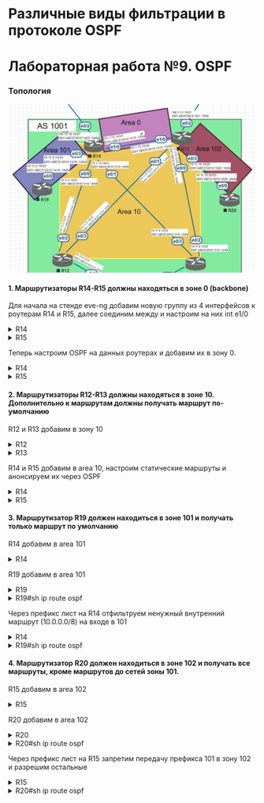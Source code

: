 # Различные виды фильтрации в протоколе OSPF
# Лабораторная работа №9. OSPF


### Топология

![TOP](TOP.JPG)

#### 1. Маршрутизаторы R14-R15 должны находяться в зоне 0 (backbone)
Для начала на стенде eve-ng добавим новую группу из 4 интерфейсов к роутерам R14 и R15, далее соединим между и настроим на них int e1/0

<details>
 <summary>R14</summary>

``` bash
en
conf t
int e1/0
  description "R14 to R15 (ospf area 0)"
  ip address 10.1.10.14 255.255.255.0
  ipv6 address FE80::14 link-local
  ipv6 address 2001:ABCD:0010:1415::14/64
  ipv6 enable
  no shutdown
  end

```
</details>

<details>
 <summary>R15</summary>

``` bash
en
conf t
int e1/0
  description "R15 to R14 (ospf area 0)"
  ip address 10.1.10.15 255.255.255.0
  ipv6 address FE80::15 link-local
  ipv6 address 2001:ABCD:0010:1415::15/64
  ipv6 enable
  no shutdown
  end

```
</details>

Теперь настроим OSPF на данных роутерах  и добавим их в зону 0.

<details>
 <summary>R14</summary>

``` bash
conf t
router ospf 1
 network 10.1.10.0 0.0.0.255 area 0
 passive-interface default
 no passive-interface e1/0
exit

```
</details>

<details>
 <summary>R15</summary>

``` bash
conf t
router ospf 1
 network 10.1.10.0 0.0.0.255 area 0
 passive-interface default
 no passive-interface e1/0
exit

```
</details>

#### 2. Маршрутизаторы R12-R13 должны находяться в зоне 10. Дополнительно к маршрутам должны получать маршрут по-умолчанию

R12 и R13 добавим в зону 10

<details>
 <summary>R12</summary>

``` bash
en
conf t
router ospf 1
 network 10.10.2.0 0.0.0.255 area 10
 network 10.10.3.0 0.0.0.255 area 10
 network 10.11.2.0 0.0.1.255 area 10
 network 10.11.6.0 0.0.1.255 area 10
 passive-interface default
 no passive-interface e0/2
 no passive-interface e0/3
 end

```
</details>

<details>
 <summary>R13</summary>

``` bash

en
conf t
router ospf 1
 network 10.10.2.0 0.0.0.255 area 10
 network 10.10.3.0 0.0.0.255 area 10
 network 10.11.8.0 0.0.1.255 area 10
 network 10.11.4.0 0.0.1.255 area 10
 
 passive-interface default
 no passive-interface e0/2
 no passive-interface e0/3
 end

```
</details>

R14 и R15 добавим в area 10, настроим статические маршруты и анонсируем их через OSPF

<details>
 <summary>R14</summary>

``` bash

conf t

 ip route 0.0.0.0 0.0.0.0 100.10.10.10 1 name R22_Kitorn
 ipv6 route ::/0 2001:ABCD:0010:1422::22 1 name R22_Kitorn
 
router ospf 1
 network 10.11.2.0 0.0.1.255 area 10
 network 10.11.4.0 0.0.1.255 area 10
 no passive-interface e0/0
 no passive-interface e0/1
 default-information originate
 end

```
</details>

<details>
 <summary>R15</summary>

``` bash

conf t
 ip route 0.0.0.0 0.0.0.0 100.11.11.11 1 name R21_Lamas
 ipv6 route ::/0 2001:ABCD:0010:1521::21 1 name R21_Lamas
router ospf 1
 network 10.11.8.0 0.0.1.255 area 10
 network 10.11.6.0 0.0.1.255 area 10
 no passive-interface e0/0
 no passive-interface e0/1
 default-information originate
 end

```
</details>


#### 3. Маршрутизатор R19 должен находиться в зоне 101 и получать только маршрут по умолчанию

R14 добавим в area 101

<details>
 <summary>R14</summary>

``` bash

conf t
router ospf 1
 network 10.11.0.0 0.0.1.255 area 101
 no passive-interface e0/3
 end

```
</details>

R19 добавим в area 101

<details>
 <summary>R19</summary>

``` bash
conf t
router ospf 1
 network 10.11.0.0 0.0.1.255 area 101
 passive-interface default
 no passive-interface e0/0
end
```

</details>

<details>
 <summary>R19#sh ip route ospf</summary>

``` bash
R19#sh ip route ospf

Gateway of last resort is 10.11.0.14 to network 0.0.0.0

O*E2  0.0.0.0/0 [110/1] via 10.11.0.14, 00:00:38, Ethernet0/0
      10.0.0.0/8 is variably subnetted, 9 subnets, 3 masks
O IA     10.1.10.0/24 [110/20] via 10.11.0.14, 00:00:38, Ethernet0/0
O IA     10.10.2.0/24 [110/30] via 10.11.0.14, 00:00:38, Ethernet0/0
O IA     10.10.3.0/24 [110/30] via 10.11.0.14, 00:00:38, Ethernet0/0
O IA     10.11.2.0/23 [110/20] via 10.11.0.14, 00:00:38, Ethernet0/0
O IA     10.11.4.0/23 [110/20] via 10.11.0.14, 00:00:38, Ethernet0/0
O IA     10.11.6.0/23 [110/30] via 10.11.0.14, 00:00:38, Ethernet0/0
O IA     10.11.8.0/23 [110/30] via 10.11.0.14, 00:00:38, Ethernet0/0
```

</details>

Через префикс лист на R14 отфильтруем ненужный внутренний маршрут (10.0.0.0/8) на входе в 101 


<details>
 <summary>R14</summary>

``` bash

conf t
 ip prefix-list R19_101 deny 10.0.0.0/8
 router ospf 1
 area 101 filter-list prefix R19_101 in
end

```

</details>

<details>
 <summary>R19#sh ip route ospf</summary>

``` bash
R19#sh ip route ospf

Gateway of last resort is 10.11.0.14 to network 0.0.0.0

O*E2  0.0.0.0/0 [110/1] via 10.11.0.14, 00:01:57, Ethernet0/0

```

</details>

#### 4. Маршрутизатор R20 должен находиться в зоне 102 и получать все маршруты, кроме маршрутов до сетей зоны 101.

R15 добавим в area 102

<details>
 <summary>R15</summary>

``` bash

conf t
router ospf 1
 network 10.11.10.0 0.0.1.255 area 102
 no passive-interface e0/3
 end

```
</details>

R20 добавим в area 102

<details>
 <summary>R20</summary>

``` bash
conf t
router ospf 1
 network 10.11.10.0 0.0.1.255 area 102
 passive-interface default
 no passive-interface e0/0
end
```

</details>

<details>
 <summary>R20#sh ip route ospf</summary>

``` bash
R20#sh ip route ospf
Gateway of last resort is 10.11.10.15 to network 0.0.0.0

O*E2  0.0.0.0/0 [110/1] via 10.11.10.15, 00:00:19, Ethernet0/0
      10.0.0.0/8 is variably subnetted, 10 subnets, 3 masks
O IA     10.1.10.0/24 [110/20] via 10.11.10.15, 00:00:19, Ethernet0/0
O IA     10.10.2.0/24 [110/30] via 10.11.10.15, 00:00:19, Ethernet0/0
O IA     10.10.3.0/24 [110/30] via 10.11.10.15, 00:00:19, Ethernet0/0
O IA     10.11.0.0/23 [110/30] via 10.11.10.15, 00:00:19, Ethernet0/0
O IA     10.11.2.0/23 [110/30] via 10.11.10.15, 00:00:19, Ethernet0/0
O IA     10.11.4.0/23 [110/30] via 10.11.10.15, 00:00:19, Ethernet0/0
O IA     10.11.6.0/23 [110/20] via 10.11.10.15, 00:00:19, Ethernet0/0
O IA     10.11.8.0/23 [110/20] via 10.11.10.15, 00:00:19, Ethernet0/0
```

</details>


Через префикс лист на R15 запретим передачу префикса 101 в зону 102 и разрешим остальные

<details>
 <summary>R15</summary>

``` bash
conf t
ip prefix-list R20_102 deny 10.11.0.0/23
ip prefix-list R20_102 permit 0.0.0.0/0 le 32

router ospf 1
 area 102 filter-list prefix R20_102 in
 end

```
</details>

<details>
 <summary>R20#sh ip route ospf</summary>

``` bash
R20#sh ip route ospf
Gateway of last resort is 10.11.10.15 to network 0.0.0.0

O*E2  0.0.0.0/0 [110/1] via 10.11.10.15, 00:02:19, Ethernet0/0
      10.0.0.0/8 is variably subnetted, 9 subnets, 3 masks
O IA     10.1.10.0/24 [110/20] via 10.11.10.15, 00:02:19, Ethernet0/0
O IA     10.10.2.0/24 [110/30] via 10.11.10.15, 00:02:19, Ethernet0/0
O IA     10.10.3.0/24 [110/30] via 10.11.10.15, 00:02:19, Ethernet0/0
O IA     10.11.2.0/23 [110/30] via 10.11.10.15, 00:02:19, Ethernet0/0
O IA     10.11.4.0/23 [110/30] via 10.11.10.15, 00:02:19, Ethernet0/0
O IA     10.11.6.0/23 [110/20] via 10.11.10.15, 00:02:19, Ethernet0/0
O IA     10.11.8.0/23 [110/20] via 10.11.10.15, 00:02:19, Ethernet0/0
```

</details>
